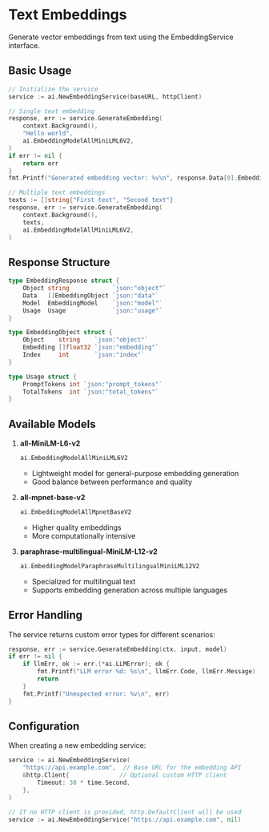 # Text Embeddings

Generate vector embeddings from text using the EmbeddingService interface.

## Basic Usage

```go
// Initialize the service
service := ai.NewEmbeddingService(baseURL, httpClient)

// Single text embedding
response, err := service.GenerateEmbedding(
    context.Background(),
    "Hello world",
    ai.EmbeddingModelAllMiniLML6V2,
)
if err != nil {
    return err
}
fmt.Printf("Generated embedding vector: %v\n", response.Data[0].Embedding)

// Multiple text embeddings
texts := []string{"First text", "Second text"}
response, err := service.GenerateEmbedding(
    context.Background(),
    texts,
    ai.EmbeddingModelAllMiniLML6V2,
)
```

## Response Structure

```go
type EmbeddingResponse struct {
    Object string            `json:"object"`
    Data   []EmbeddingObject `json:"data"`
    Model  EmbeddingModel    `json:"model"`
    Usage  Usage             `json:"usage"`
}

type EmbeddingObject struct {
    Object    string    `json:"object"`
    Embedding []float32 `json:"embedding"`
    Index     int       `json:"index"`
}

type Usage struct {
    PromptTokens int `json:"prompt_tokens"`
    TotalTokens  int `json:"total_tokens"`
}
```

## Available Models

1. **all-MiniLM-L6-v2**

   ```go
   ai.EmbeddingModelAllMiniLML6V2
   ```

   - Lightweight model for general-purpose embedding generation
   - Good balance between performance and quality

2. **all-mpnet-base-v2**

   ```go
   ai.EmbeddingModelAllMpnetBaseV2
   ```

   - Higher quality embeddings
   - More computationally intensive

3. **paraphrase-multilingual-MiniLM-L12-v2**

   ```go
   ai.EmbeddingModelParaphraseMultilingualMiniLML12V2
   ```

   - Specialized for multilingual text
   - Supports embedding generation across multiple languages

## Error Handling

The service returns custom error types for different scenarios:

```go
response, err := service.GenerateEmbedding(ctx, input, model)
if err != nil {
    if llmErr, ok := err.(*ai.LLMError); ok {
        fmt.Printf("LLM error %d: %s\n", llmErr.Code, llmErr.Message)
        return
    }
    fmt.Printf("Unexpected error: %v\n", err)
}
```

## Configuration

When creating a new embedding service:

```go
service := ai.NewEmbeddingService(
    "https://api.example.com",  // Base URL for the embedding API
    &http.Client{              // Optional custom HTTP client
        Timeout: 30 * time.Second,
    },
)

// If no HTTP client is provided, http.DefaultClient will be used
service := ai.NewEmbeddingService("https://api.example.com", nil)
```